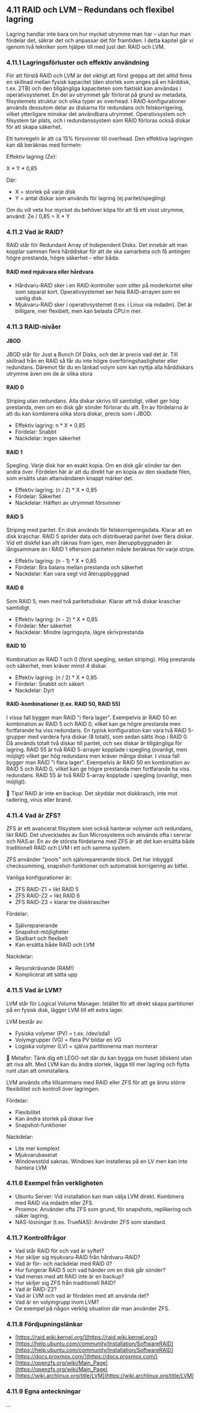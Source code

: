 ## 4.11 RAID och LVM – Redundans och flexibel lagring

Lagring handlar inte bara om hur mycket utrymme man har – utan hur man fördelar det, säkrar det och anpassar det för framtiden. I detta kapitel går vi igenom två tekniker som hjälper till med just det: RAID och LVM.

### 4.11.1 Lagringsförluster och effektiv användning

För att förstå RAID och LVM är det viktigt att först greppa att det alltid finns en skillnad mellan fysisk kapacitet (den storlek som anges på en hårddisk, t.ex. 2TB) och den tillgängliga kapaciteten som faktiskt kan användas i operativsystemet. En del av utrymmet går förlorat på grund av metadata, filsystemets struktur och olika typer av overhead. I RAID-konfigurationer används dessutom delar av diskarna för redundans och felskorrigering, vilket ytterligare minskar det användbara utrymmet. Operativsystem och filsystem tar plats, och i redundanssystem som RAID förloras också diskar för att skapa säkerhet.

Ett tumregeln är att ca 15% försvinner till overhead. Den effektiva lagringen kan då beräknas med formeln:

Effektiv lagring (Ze):

X * Y * 0,85

Där:

- X = storlek på varje disk
- Y = antal diskar som används för lagring (ej paritet/spegling)

Om du vill veta hur mycket du behöver köpa för att få ett visst utrymme, använd: Ze / 0,85 = X * Y

### 4.11.2 Vad är RAID?

RAID står för Redundant Array of Independent Disks. Det innebär att man kopplar samman flera hårddiskar för att de ska samarbeta och få antingen högre prestanda, högre säkerhet – eller båda.

#### RAID med mjukvara eller hårdvara

- Hårdvaru-RAID sker i en RAID-kontroller som sitter på moderkortet eller som separat kort. Operativsystemet ser hela RAID-arrayen som en vanlig disk.
- Mjukvaru-RAID sker i operativsystemet (t.ex. i Linux via mdadm). Det är billigare, mer flexibelt, men kan belasta CPU:n mer.

### 4.11.3 RAID-nivåer

#### JBOD

JBOD står för Just a Bunch Of Disks, och det är precis vad det är. Till skillnad från en RAID så får du inte högre överföringshastigheter eller redundans. Däremot får du en länkad volym som kan nyttja alla hårddiskars utrymme även om de är olika stora

#### RAID 0

Striping utan redundans. Alla diskar skrivs till samtidigt, vilket ger hög prestanda, men om en disk går sönder förlorar du allt. En av fördelarna är att du kan kombinera olika stora diskar, precis som i JBOD.

- Effektiv lagring: n * X * 0,85
- Fördelar: Snabbt
- Nackdelar: Ingen säkerhet

#### RAID 1

Spegling. Varje disk har en exakt kopia. Om en disk går sönder tar den andra över. Fördelen här är att du direkt har en kopia av den skadade filen, som ersätts utan attanvändaren knappt märker det.

- Effektiv lagring: (n / 2) * X * 0,85
- Fördelar: Säkerhet
- Nackdelar: Hälften av utrymmet försvinner

#### RAID 5

Striping med paritet. En disk används för felskorrigeringsdata. Klarar att en disk kraschar. RAID 5 sprider data och distribuerad paritet över flera diskar. Vid ett diskfel kan allt räknas fram igen, men återuppbyggnaden är långsammare än i RAID 1 eftersom pariteten måste beräknas för varje stripe.

- Effektiv lagring: (n - 1) * X * 0,85
- Fördelar: Bra balans mellan prestanda och säkerhet
- Nackdelar: Kan vara segt vid återuppbyggnad

#### RAID 6

Som RAID 5, men med två paritetsdiskar. Klarar att två diskar kraschar samtidigt.

- Effektiv lagring: (n - 2) * X * 0,85
- Fördelar: Mer säkerhet
- Nackdelar: Mindre lagringsyta, lägre skrivprestanda

#### RAID 10

Kombination av RAID 1 och 0 (först spegling, sedan striping). Hög prestanda och säkerhet, men kräver minst 4 diskar.

- Effektiv lagring: (n / 2) * X * 0,85
- Fördelar: Snabbt och säkert
- Nackdelar: Dyrt

#### RAID-kombinationer (t.ex. RAID 50, RAID 55)

I vissa fall bygger man RAID "i flera lager". Exempelvis är RAID 50 en kombination av RAID 5 och RAID 0, vilket kan ge högre prestanda men fortfarande ha viss redundans. En typisk konfiguration kan vara två RAID 5-grupper med vardera fyra diskar (8 totalt), som sedan sätts ihop i RAID 0. Då används totalt två diskar till paritet, och sex diskar är tillgängliga för lagring. RAID 55 är två RAID 5-arrayer kopplade i spegling (ovanligt, men möjligt) vilket ger hög redundans men kräver många diskar. I vissa fall bygger man RAID "i flera lager". Exempelvis är RAID 50 en kombination av RAID 5 och RAID 0, vilket kan ge högre prestanda men fortfarande ha viss redundans. RAID 55 är två RAID 5-array kopplade i spegling (ovanligt, men möjligt).

🔹 Tips! RAID är inte en backup. Det skyddar mot diskkrasch, inte mot radering, virus eller brand.

### 4.11.4 Vad är ZFS?

ZFS är ett avancerat filsystem som också hanterar volymer och redundans, likt RAID. Det utvecklades av Sun Microsystems och används ofta i servrar och NAS:ar. En av de största fördelarna med ZFS är att det kan ersätta både traditionell RAID och LVM i ett och samma system.

ZFS använder "pools" och självreparerande block. Det har inbyggd checksumming, snapshot-funktioner och automatisk korrigering av bitfel.

Vanliga konfigurationer är:

- ZFS RAID-Z1 = likt RAID 5
- ZFS RAID-Z2 = likt RAID 6
- ZFS RAID-Z3 = klarar tre diskkrascher

Fördelar:

- Självreparerande
- Snapshot-möjligheter
- Skalbart och flexibelt
- Kan ersätta både RAID och LVM

Nackdelar:

- Resurskrävande (RAM!)
- Komplicerat att sätta upp

### 4.11.5 Vad är LVM?

LVM står för Logical Volume Manager. Istället för att direkt skapa partitioner på en fysisk disk, lägger LVM till ett extra lager.

LVM består av:

- Fysiska volymer (PV) = t.ex. /dev/sda1
- Volymgrupper (VG) = flera PV bildar en VG
- Logiska volymer (LV) = själva partitionerna man monterar

🔹 Metafor: Tänk dig ett LEGO-set där du kan bygga om huset (disken) utan att riva allt. Med LVM kan du ändra storlek, lägga till mer lagring och flytta runt utan att ominstallera.

LVM används ofta tillsammans med RAID eller ZFS för att ge ännu större flexibilitet och kontroll över lagringen.

Fördelar:

- Flexibilitet
- Kan ändra storlek på diskar live
- Snapshot-funktioner

Nackdelar:

- Lite mer komplext
- Mjukvarubaserat
- Windowsstöd saknas. Windows kan installeras på en LV men kan inte hantera LVM

### 4.11.6 Exempel från verkligheten

- Ubuntu Server: Vid installation kan man välja LVM direkt. Kombinera med RAID via mdadm eller ZFS.
- Proxmox: Använder ofta ZFS som grund, för snapshots, replikering och säker lagring.
- NAS-lösningar (t.ex. TrueNAS): Använder ZFS som standard.

#### 

### 4.11.7 Kontrollfrågor

- Vad står RAID för och vad är syftet?
- Hur skiljer sig mjukvaru-RAID från hårdvaru-RAID?
- Vad är för- och nackdelar med RAID 0?
- Hur fungerar RAID 5 och vad händer om en disk går sönder?
- Vad menas med att RAID inte är en backup?
- Hur skiljer sig ZFS från traditionell RAID?
- Vad är RAID-Z2?
- Vad är LVM och vad är fördelen med att använda det?
- Vad är en volymgrupp inom LVM?
- Ge exempel på någon verklig situation där man använder ZFS.

#### 

### 4.11.8 Fördjupningslänkar

- [https://raid.wiki.kernel.org/](https://raid.wiki.kernel.org/)
- [https://help.ubuntu.com/community/Installation/SoftwareRAID](https://help.ubuntu.com/community/Installation/SoftwareRAID)
- [https://docs.proxmox.com/](https://docs.proxmox.com/)
- [https://openzfs.org/wiki/Main_Page](https://openzfs.org/wiki/Main_Page)
- [https://wiki.archlinux.org/title/LVM](https://wiki.archlinux.org/title/LVM)

#### 

### 4.11.9 Egna anteckningar

...
